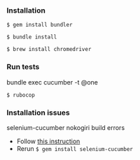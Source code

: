 ### Installation

`$ gem install bundler`

`$ bundle install`

`$ brew install chromedriver`

### Run tests

bundle exec cucumber -t @one

`$ rubocop`

### Installation issues

selenium-cucumber nokogiri build errors
* Follow [this instruction](https://stackoverflow.com/a/34609741)
* Rerun `$ gem install selenium-cucumber`

